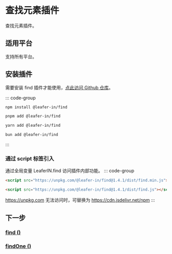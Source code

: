 # 查找元素插件

查找元素插件。

## 适用平台

支持所有平台。

## 安装插件

需要安装 find 插件才能使用，[点此访问 Github 仓库](https://github.com/leaferjs/leafer-in/tree/main/packages/find)。

::: code-group

```sh [npm]
npm install @leafer-in/find
```

```sh [pnpm]
pnpm add @leafer-in/find
```

```sh [yarn]
yarn add @leafer-in/find
```

```sh [bun]
bun add @leafer-in/find
```

:::

### 通过 script 标签引入

通过全局变量 LeaferIN.find 访问插件内部功能。
::: code-group

```html [find.min]
<script src="https://unpkg.com/@leafer-in/find@1.4.1/dist/find.min.js"></script>
```

```html [find]
<script src="https://unpkg.com/@leafer-in/find@1.4.1/dist/find.js"></script>
```

https://unpkg.com 无法访问时，可替换为 https://cdn.jsdelivr.net/npm
:::

## 下一步

### [find ()](/reference/property/find.md)

### [findOne ()](/reference/property/findOne.md)
